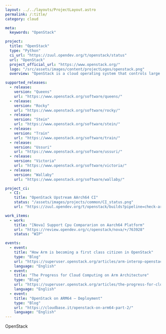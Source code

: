 ```yaml
---
layout: ../../layouts/ProjectLayout.astro
permalink: /:title/
category: cloud

meta:
  keywords: "OpenStack"

project:
  title: "OpenStack"
  type: "Python"
  ci_url: "https://zuul.opendev.org/t/openstack/status"
  url: "OpenStack"
  project_official_url: "https://www.openstack.org/"
  logo: "/src/assets/images/content/projectLogos/openstack.png"
  overview: "OpenStack is a cloud operating system that controls large pools of compute, storage, and networking resources throughout a datacenter, all managed and provisioned through APIs with common authentication mechanisms. Beyond standard infrastructure-as-a-service functionality, additional components provide orchestration, fault management and service management amongst other services to ensure high availability of user applications."

supported_releases:
  - release:
    version: "Queens"
    url: "https://www.openstack.org/software/queens/"
  - release:
    version: "Rocky"
    url: "https://www.openstack.org/software/rocky/"
  - release:
    version: "Stein"
    url: "https://www.openstack.org/software/stein/"
  - release:
    version: "Train"
    url: "https://www.openstack.org/software/train/"
  - release:
    version: "Ussuri"
    url: "https://www.openstack.org/software/ussuri/"
  - release:
    version: "Victoria"
    url: "https://www.openstack.org/software/victoria/"
  - release:
    version: "Wallaby"
    url: "https://www.openstack.org/software/wallaby/"

project_ci:
  - CI:
    title: "OpenStack Upstream AArch64 CI"
    status: "/assets/images/projects/common/CI_status.png"
    url: "https://zuul.opendev.org/t/openstack/builds?pipeline=check-arm64"

work_items:
  - work:
    title: "[Nova] Support Cpu Compararion on Aarch64 Platform"
    url: "https://review.opendev.org/c/openstack/nova/+/763928"
    status: "WIP"

events:
  - event:
    title: "How Arm is becoming a first class citizen in OpenStack"
    type: "Blog"
    url: "https://superuser.openstack.org/articles/arm-interop-openstack/"
    language: "English"
  - event:
    title: "The Progress for Cloud Computing on Arm Architecture"
    type: "Blog"
    url: "https://superuser.openstack.org/articles/the-progress-for-cloud-computing-on-arm-architecture/"
    language: "English"
  - event:
    title: "OpenStack on ARM64 – Deployment"
    type: "Blog"
    url: "https://cloudbase.it/openstack-on-arm64-part-2/"
    language: "English"
---
```


<p>OpenStack</p>
